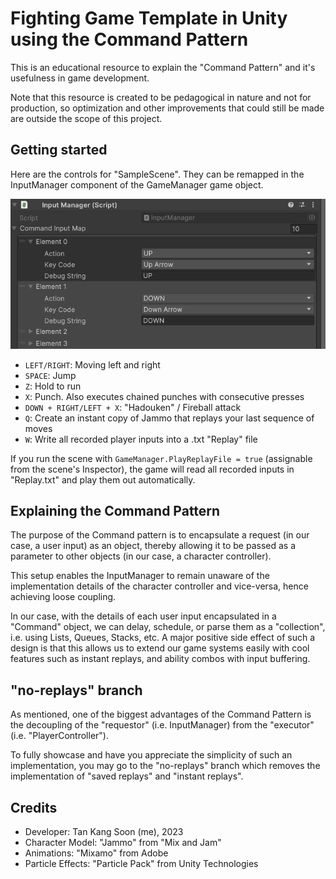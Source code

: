 # Fighting Game Template in Unity using the Command Pattern

This is an educational resource to explain the "Command Pattern" and it's usefulness in game development.

Note that this resource is created to be pedagogical in nature and not for production, so optimization and other improvements that could still be made are outside the scope of this project.

## Getting started

Here are the controls for "SampleScene". They can be remapped in the InputManager component of the GameManager game object.

![KeyMap](./Screenshots/KeyMap.png)

- `LEFT/RIGHT`: Moving left and right
- `SPACE`: Jump
- `Z`: Hold to run
- `X`: Punch. Also executes chained punches with consecutive presses
- `DOWN + RIGHT/LEFT + X`: "Hadouken" / Fireball attack
- `Q`: Create an instant copy of Jammo that replays your last sequence of moves
- `W`: Write all recorded player inputs into a .txt "Replay" file

If you run the scene with `GameManager.PlayReplayFile = true` (assignable from the scene's Inspector), the game will read all recorded inputs in "Replay.txt" and play them out automatically.

## Explaining the Command Pattern

The purpose of the Command pattern is to encapsulate a request (in our case, a user input) as an object, thereby allowing it to be passed as a parameter to other objects (in our case, a character controller).

This setup enables the InputManager to remain unaware of the implementation details of the character controller and vice-versa, hence achieving loose coupling.

In our case, with the details of each user input encapsulated in a "Command" object, we can delay, schedule, or parse them as a "collection", i.e. using Lists, Queues, Stacks, etc. A major positive side effect of such a design is that this allows us to extend our game systems easily with cool features such as instant replays, and ability combos with input buffering.  

## "no-replays" branch

As mentioned, one of the biggest advantages of the Command Pattern is the decoupling of the "requestor" (i.e. InputManager) from the "executor" (i.e. "PlayerController").

To fully showcase and have you appreciate the simplicity of such an implementation, you may go to the "no-replays" branch which removes the implementation of "saved replays" and "instant replays". 

## Credits

- Developer: Tan Kang Soon (me), 2023
- Character Model: "Jammo" from "Mix and Jam"
- Animations: "Mixamo" from Adobe
- Particle Effects: "Particle Pack" from Unity Technologies
